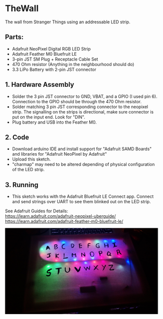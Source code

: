 # TheWall
The wall from Stranger Things using an addressable LED strip. 

## Parts:
- Adafruit NeoPixel Digital RGB LED Strip
- Adafruit Feather M0 Bluefruit LE
- 3-pin JST SM Plug + Receptacle Cable Set
- 470 Ohm resistor (Anything in the neighbourhood should do)
- 3.3 LiPo Battery with 2-pin JST connector

## 1. Hardware Assembly 
- Solder the 3 pin JST connector to GND, VBAT, and a GPIO (I used pin 6).  Connection to the GPIO should be through the 470 Ohm resistor.
- Solder matching 3 pin JST corresponding connector to the neopixel strip.  The signalling on the strips is directional, make sure connector is put on the input end.  Look for "DIN".
- Plug battery and USB into the Feather M0.

## 2. Code
- Download arduino IDE and install support for "Adafruit SAMD Boards" and libraries for "Adafruit NeoPixel by Adafruit"
- Upload this sketch.
- "charmap" may need to be altered depending of physical configuration of the LED strip.

## 3. Running
- This sketch works with the Adafruit Bluefruit LE Connect app.  Connect and send strings over UART to see them blinked out on the LED strip.

See Adafruit Guides for Details:  
https://learn.adafruit.com/adafruit-neopixel-uberguide/  
https://learn.adafruit.com/adafruit-feather-m0-bluefruit-le/  

![alt tag](https://raw.githubusercontent.com/YuchenLuo/TheWall/master/pictures/IMG_20161104_033112.jpg)
